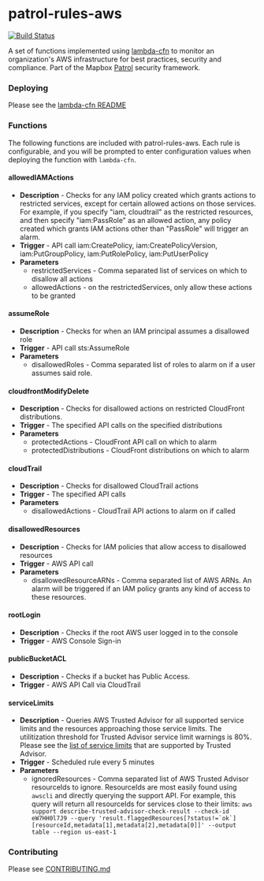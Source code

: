 # patrol-rules-aws

[![Build Status](https://travis-ci.org/mapbox/patrol-rules-aws.svg?branch=master)](https://travis-ci.org/mapbox/patrol-rules-aws)

A set of functions implemented using [lambda-cfn](https://github.com/mapbox/lambda-cfn) to monitor an organization's AWS infrastructure for best practices, security and compliance. Part of the Mapbox [Patrol](https://github.com/mapbox/patrol) security framework.

### Deploying

Please see the [lambda-cfn README](https://github.com/mapbox/lambda-cfn)

### Functions

The following functions are included with patrol-rules-aws.  Each rule is configurable, and you will be prompted to enter configuration values when deploying the function with `lambda-cfn`.

#### allowedIAMActions

- **Description** - Checks for any IAM policy created which grants actions to restricted services, except for certain allowed actions on those services.  For example, if you specify "iam, cloudtrail" as the restricted resources, and then specify "iam:PassRole" as an allowed action, any policy created which grants IAM actions other than "PassRole" will trigger an alarm.
- **Trigger** - API call iam:CreatePolicy, iam:CreatePolicyVersion, iam:PutGroupPolicy, iam:PutRolePolicy, iam:PutUserPolicy
- **Parameters**
  - restrictedServices - Comma separated list of services on which to disallow all actions
  - allowedActions - on the restrictedServices, only allow these actions to be granted

#### assumeRole

- **Description** - Checks for when an IAM principal assumes a disallowed role
- **Trigger** - API call sts:AssumeRole
- **Parameters**
  - disallowedRoles - Comma separated list of roles to alarm on if a user assumes said role.

#### cloudfrontModifyDelete

- **Description** - Checks for disallowed actions on restricted CloudFront distributions.
- **Trigger** - The specified API calls on the specified distributions
- **Parameters**
  - protectedActions - CloudFront API call on which to alarm
  - protectedDistributions - CloudFront distributions on which to alarm

#### cloudTrail

- **Description** - Checks for disallowed CloudTrail actions
- **Trigger** - The specified API calls
- **Parameters**
  - disallowedActions - CloudTrail API actions to alarm on if called

#### disallowedResources

- **Description** - Checks for IAM policies that allow access to disallowed resources
- **Trigger** - AWS API call
- **Parameters**
  - disallowedResourceARNs - Comma separated list of AWS ARNs.  An alarm will be triggered if an IAM policy grants any kind of access to these resources.

#### rootLogin
- **Description** - Checks if the root AWS user logged in to the console
- **Trigger** - AWS Console Sign-in

#### publicBucketACL
- **Description** - Checks if a bucket has Public Access.
- **Trigger** - AWS API Call via CloudTrail

#### serviceLimits
- **Description** - Queries AWS Trusted Advisor for all supported service limits and the resources approaching those service limits. The utilitization threshold for Trusted Advisor service limit warnings is 80%. Please see the [list of service limits](https://aws.amazon.com/premiumsupport/ta-faqs/#service-limits-check-questions) that are supported by Trusted Advisor.
- **Trigger** - Scheduled rule every 5 minutes
- **Parameters**
  - ignoredResources - Comma separated list of AWS Trusted Advisor resourceIds to ignore. ResourceIds are most easily found using `awscli` and directly querying the support API. For example, this query will return all resourceIds for services close to their limits:
``aws support describe-trusted-advisor-check-result --check-id eW7HH0l7J9 --query 'result.flaggedResources[?status!=`ok`][resourceId,metadata[1],metadata[2],metadata[0]]' --output table --region us-east-1``

### Contributing

Please see [CONTRIBUTING.md](CONTRIBUTING.md)
